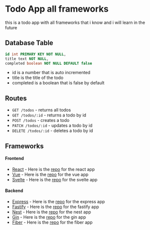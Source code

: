 # Todo App all frameworks

this is a todo app with all frameworks that i know and i will learn in the future

## Database Table

```sql
id int PRIMARY KEY NOT NULL,
title text NOT NULL,
completed boolean NOT NULL DEFAULT false
```

- id is a number that is auto incremented
- title is the title of the todo
- completed is a boolean that is false by default

## Routes

- `GET /todos` - returns all todos
- `GET /todos/:id` - returns a todo by id
- `POST /todos` - creates a todo
- `PATCH /todos/:id` - updates a todo by id
- `DELETE /todos/:id` - deletes a todo by id

## Frameworks

#### Frontend

- [React](https://react.dev/) - Here is the [repo](https://github.com/NOTMEAN11/todo-all-framework/tree/master/frontend/react-todo) for the react app
  <!-- - [Next](https://nextjs.org/)
  - Here is the [repo]() for the pages route
  - Here is the [repo]() for the app route -->
- [Vue](https://vuejs.org/) - Here is the [repo](https://github.com/NOTMEAN11/todo-all-framework/tree/master/frontend/vue-todo) for the vue app
  <!-- - [Nuxt](https://nuxtjs.org/) - Here is the [repo]() for the nuxt app -->
- [Svelte](https://svelte.dev/) - Here is the [repo](https://github.com/NOTMEAN11/todo-all-framework/tree/master/frontend/svelte-todo) for the svelte app
  <!-- - [SvelteKit](https://kit.svelte.dev/) - Here is the [repo]() for the sveltekit app -->

#### Backend

- [Express](https://expressjs.com/) - Here is the [repo](https://github.com/NOTMEAN11/todo-all-framework/tree/master/backend/express-todo) for the express app
- [Fastify](https://www.fastify.io/) - Here is the [repo](https://github.com/NOTMEAN11/todo-all-framework/tree/master/backend/fastify-todo) for the fastify app
- [Nest](https://nestjs.com/) - Here is the [repo](https://github.com/NOTMEAN11/todo-all-framework/tree/master/backend/nest-todo) for the nest app
- [Gin](https://gin-gonic.com/) - Here is the [repo](https://github.com/NOTMEAN11/todo-all-framework/tree/master/backend/gin-todo) for the gin app
- [Fiber](https://gofiber.io/) - Here is the [repo](https://github.com/NOTMEAN11/todo-all-framework/tree/master/backend/fiber-todo) for the fiber app
<!-- - [Echo](https://echo.labstack.com/) - Here is the [repo]() for the echo app
- [Axum](https://docs.rs/axum/latest/axum/) - Here is the [repo]() for the axum app -->

<!-- #### Fullstack
- [Next](https://nextjs.org/)
  - Here is the [repo]() for the pages route
  - Here is the [repo]() for the app route
- [Nuxt](https://nuxtjs.org/) - Here is the [repo]() for the nuxt app
- [SvelteKit](https://kit.svelte.dev/) - Here is the [repo]() for the sveltekit app
- [Django](https://www.djangoproject.com/) - Here is the [repo]() for the django app -->
